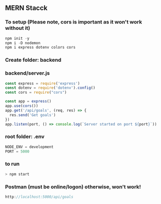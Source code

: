 ## MERN Stacck

### To setup (Please note, cors is important as it won't work without it)
```JavaScript
npm init -y
npm i -D nodemon
npm i express dotenv colors cors
```
### Create folder: backend
### backend/server.js
```JavaScript
const express = require('express')
const dotenv = require('dotenv').config()
const cors = require("cors")

const app = express()
app.use(cors())
app.get('/api/goals', (req, res) => {
  res.send('Get goals')
})
app.listen(port, () => console.log(`Server started on port ${port}`))
```
### root folder: .env
```JavaScript
NODE_ENV = development
PORT = 5000
```
### to run
```JavaScript
> npm start
```
### Postman (must be online/logon) otherwise, won't work!
```JavaScript
http://localhost:5000/api/goals
```